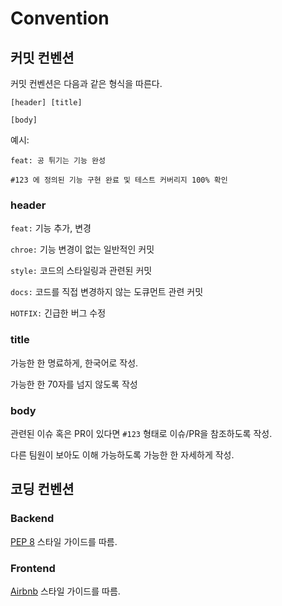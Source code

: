 # Convention

## 커밋 컨벤션
커밋 컨벤션은 다음과 같은 형식을 따른다.
```
[header] [title]

[body]
```

예시:
```
feat: 공 튀기는 기능 완성

#123 에 정의된 기능 구현 완료 및 테스트 커버리지 100% 확인
```

### header
`feat:` 기능 추가, 변경

`chroe:` 기능 변경이 없는 일반적인 커밋

`style:` 코드의 스타일링과 관련된 커밋

`docs:` 코드를 직접 변경하지 않는 도큐먼트 관련 커밋

`HOTFIX:` 긴급한 버그 수정

### title
가능한 한 명료하게, 한국어로 작성.

가능한 한 70자를 넘지 않도록 작성

### body
관련된 이슈 혹은 PR이 있다면 `#123` 형태로 이슈/PR을 참조하도록 작성.

다른 팀원이 보아도 이해 가능하도록 가능한 한 자세하게 작성.

## 코딩 컨벤션

### Backend
[PEP 8](https://peps.python.org/pep-0008/) 스타일 가이드를 따름.

### Frontend
[Airbnb](https://github.com/airbnb/javascript) 스타일 가이드를 따름.